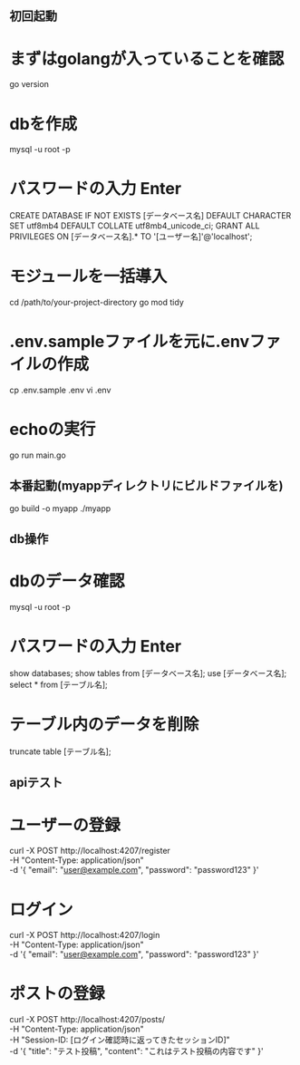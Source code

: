 ## 初回起動

# まずはgolangが入っていることを確認
go version

# dbを作成
mysql -u root -p
# パスワードの入力 Enter
CREATE DATABASE IF NOT EXISTS [データベース名] DEFAULT CHARACTER SET utf8mb4 DEFAULT COLLATE utf8mb4_unicode_ci;
GRANT ALL PRIVILEGES ON [データベース名].* TO '[ユーザー名]'@'localhost';


# モジュールを一括導入
cd /path/to/your-project-directory
go mod tidy

# .env.sampleファイルを元に.envファイルの作成
cp .env.sample .env
vi .env

# echoの実行
go run main.go

## 本番起動(myappディレクトリにビルドファイルを)
go build -o myapp
./myapp

## db操作

# dbのデータ確認
mysql -u root -p
# パスワードの入力 Enter
show databases;
show tables from [データベース名];
use [データベース名];
select * from [テーブル名];

# テーブル内のデータを削除
truncate table [テーブル名];

## apiテスト
# ユーザーの登録
curl -X POST http://localhost:4207/register \
-H "Content-Type: application/json" \
-d '{
	"email": "user@example.com",
	"password": "password123"
}'

# ログイン
curl -X POST http://localhost:4207/login \
-H "Content-Type: application/json" \
-d '{
    "email": "user@example.com",
    "password": "password123"
}'

# ポストの登録
curl -X POST http://localhost:4207/posts/ \
-H "Content-Type: application/json" \
-H "Session-ID: [ログイン確認時に返ってきたセッションID]" \
-d '{
	"title": "テスト投稿",
	"content": "これはテスト投稿の内容です"
}'